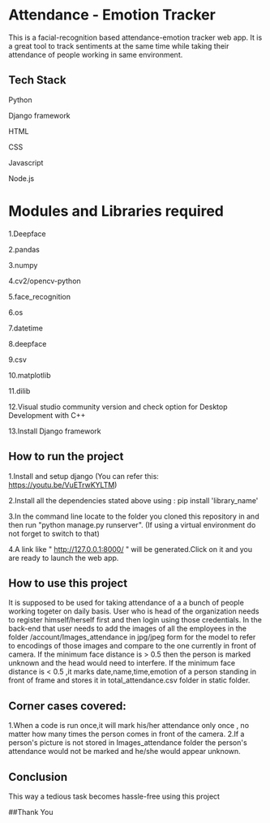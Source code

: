 
# Attendance - Emotion Tracker

This is a facial-recognition based attendance-emotion tracker web app. It is a great tool to track sentiments at the same time while taking their attendance of people working in same environment. 
## Tech Stack

Python

Django framework

HTML

CSS

Javascript

Node.js


# Modules and Libraries required

1.Deepface

2.pandas

3.numpy

4.cv2/opencv-python

5.face_recognition

6.os

7.datetime

8.deepface

9.csv

10.matplotlib

11.dilib

12.Visual studio community version and check option for Desktop Development with C++

13.Install Django framework
## How to run the project

1.Install and setup django (You can refer this: https://youtu.be/VuETrwKYLTM)

2.Install all the dependencies stated above using : pip install 'library_name'

3.In the command line locate to the folder you cloned this repository in and then run "python manage.py runserver".
(If using a virtual environment do not forget to switch to that)

4.A link like " http://127.0.0.1:8000/ " will be generated.Click on it and you are ready to launch the web app.
## How to use this project
It is supposed to be used for taking attendance of a a bunch of people working togeter on daily basis. 
User who is head of the organization needs to register himself/herself first and then login using those credentials.
In the back-end that user needs to add the images of all the employees in the folder /account/Images_attendance in jpg/jpeg form for the model to refer to encodings of those images and compare to the one currently in front of camera.
If the minimum face distance is > 0.5 then the person is marked unknown and the head would need to interfere.
If the minimum face distance is < 0.5 ,it marks date,name,time,emotion of a person standing in front of frame and stores it in total_attendance.csv folder in static folder.

## Corner cases covered:
1.When a code is run once,it will mark his/her attendance only once , no matter how many times the person comes in front of the camera.
2.If a person's picture is not stored in Images_attendance folder the person's attendance would not be marked and he/she would appear unknown.

## Conclusion
This way a tedious task becomes hassle-free using this project

##Thank You
